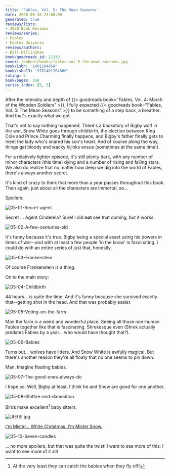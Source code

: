 ```yaml
---
title: 'Fables, Vol. 5: The Mean Seasons'
date: 2020-06-26 23:00:00
generated: true
reviews/lists:
- 2020 Book Reviews
reviews/series:
- Fables
- Fables Universe
reviews/authors:
- Bill Willingham
book/goodreads_id: 21330
cover: /embeds/books/fables-vol-5-the-mean-seasons.jpg
book/isbn: '1401204864'
book/isbn13: '9781401204860'
rating: 5
book/pages: 168
series_index: [5, 5]
---
```

After the intensity and depth of {{< goodreads book="Fables, Vol. 4: March of the Wooden Soldiers" >}}, I fully expected {{< goodreads book="Fables, Vol. 5: The Mean Seasons" >}} to be something of a step back, a breather. And that's exactly what we got.  

That's not to say nothing happened. There's a backstory of Bigby wolf in the war, Snow White goes through childbirth, the election between King Cole and Prince Charming finally happens, and Bigby's father finally gets to meet the lady who's snared his son's heart. And of course along the way, things get bloody and wacky hijinks ensue (sometimes at the same time!).  

<!--more-->

For a relatively lighter episode, it's still plenty dark, with any number of minor characters (this time) dying and a number of rising and falling stars. We also do realize that no matter how deep we dig into the world of Fables, there's always another secret.  

It's kind of crazy to think that more than a year passes throughout this book. Then again, just about all the characters are immortal, so...  

Spoilers:  

![05-01-Secret-agent](/embeds/books/attachments/05-01-secret-agent.jpg)  

Secret ... Agent Cinderela? Sure! I did **not** see that coming, but it works.  

![05-02-A-few-centuries-old](/embeds/books/attachments/05-02-a-few-centuries-old.jpg)  

It's funny because it's true. Bigby being a special asset using his powers in times of war--and with at least a few people 'in the know' is fascinating. I could do with an entire series of just that, honestly.  

![05-03-Frankenstein](/embeds/books/attachments/05-03-frankenstein.jpg)  

Of course Frankenstein is a thing.  

On to the main story:  

![05-04-Childbirth](/embeds/books/attachments/05-04-childbirth.jpg)  

44 hours... is quite the time. And it's funny because she survived exactly that--getting shot in the head. And that was probably easier.  

![05-05-Voting-on-the-farm](/embeds/books/attachments/05-05-voting-on-the-farm.jpg)  

Man the farm is a weird and wonderful place. Seeing all those non-human Fables together like that is fascinating. Shrekesque even (Shrek actually predates Fables by a year... who would have thought that?).  

![05-06-Babies](/embeds/books/attachments/05-06-babies.jpg)  

Turns out... wolves have litters. And Snow White is awfully magical. But there's another reason they're all floaty that no one seems to pin down.  

Man. Imagine floating babies.  

![05-07-The-good-ones-always-do](/embeds/books/attachments/05-07-the-good-ones-always-do.jpg)  

I hope so. Well, Bigby at least. I think he and Snow are good for one another.  

![05-08-Shitfire-and-damnation](/embeds/books/attachments/05-08-shitfire-and-damnation.jpg)  

Birds make excellent[^ish] baby sitters.  

![JtEtSI.jpg](/embeds/books/attachments/jtetsi-jpg.jpg)  

[I'm Mister... White Christmas. I'm Mister Snow.](https://www.youtube.com/watch?v=dPrbccEdI5o)  

![05-10-Seven-candles](/embeds/books/attachments/05-10-seven-candles.jpg)

... no more spoilers, but that was quite the twist! I want to see more of this; I want to see more of it all!  

[^ish]: At the very least they can catch the babies when they fly off!